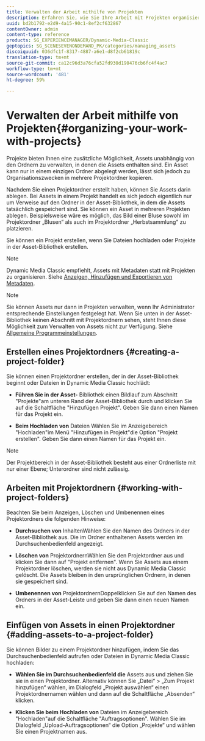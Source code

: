 ```yaml
---
title: Verwalten der Arbeit mithilfe von Projekten
description: Erfahren Sie, wie Sie Ihre Arbeit mit Projekten organisieren.
uuid: bd2b1792-e2d9-4a15-90c1-8ef2cf632867
contentOwner: admin
content-type: reference
products: SG_EXPERIENCEMANAGER/Dynamic-Media-Classic
geptopics: SG_SCENESEVENONDEMAND_PK/categories/managing_assets
discoiquuid: 036dfc1f-8317-4887-a6e1-d8f2cb61819c
translation-type: tm+mt
source-git-commit: ca12c96d3a76cfa52fd930d190476cb6fc4f4ac7
workflow-type: tm+mt
source-wordcount: '481'
ht-degree: 59%

---
```



# Verwalten der Arbeit mithilfe von Projekten{#organizing-your-work-with-projects}

Projekte bieten Ihnen eine zusätzliche Möglichkeit, Assets unabhängig von den Ordnern zu verwalten, in denen die Assets enthalten sind. Ein Asset kann nur in einem einzigen Ordner abgelegt werden, lässt sich jedoch zu Organisationszwecken in mehrere Projektordner kopieren.

Nachdem Sie einen Projektordner erstellt haben, können Sie Assets darin ablegen. Bei Assets in einem Projekt handelt es sich jedoch eigentlich nur um Verweise auf den Ordner in der Asset-Bibliothek, in dem die Assets tatsächlich gespeichert sind. Sie können ein Asset in mehreren Projekten ablegen. Beispielsweise wäre es möglich, das Bild einer Bluse sowohl im Projektordner „Blusen“ als auch im Projektordner „Herbstsammlung“ zu platzieren.

Sie können ein Projekt erstellen, wenn Sie Dateien hochladen oder Projekte in der Asset-Bibliothek erstellen.

>[!NOTE]
>
>Dynamic Media Classic empfiehlt, Assets mit Metadaten statt mit Projekten zu organisieren. Siehe [Anzeigen, Hinzufügen und Exportieren von Metadaten](viewing-adding-exporting-metadata.md).

>[!NOTE]
>
>Sie können Assets nur dann in Projekten verwalten, wenn Ihr Administrator entsprechende Einstellungen festgelegt hat. Wenn Sie unten in der Asset-Bibliothek keinen Abschnitt mit Projektordnern sehen, steht Ihnen diese Möglichkeit zum Verwalten von Assets nicht zur Verfügung. Siehe [Allgemeine Programmeinstellungen](application-setup.md#general-settings).

## Erstellen eines Projektordners  {#creating-a-project-folder}

Sie können einen Projektordner erstellen, der in der Asset-Bibliothek beginnt oder Dateien in Dynamic Media Classic hochlädt:

* **Führen Sie in der Asset-**
Bibliothek einen Bildlauf zum Abschnitt &quot;Projekte&quot;am unteren Rand der Asset-Bibliothek durch und klicken Sie auf die Schaltfläche &quot;Hinzufügen Projekt&quot;. Geben Sie dann einen Namen für das Projekt ein.

* **Beim Hochladen von**
Dateien Wählen Sie im Anzeigebereich &quot;Hochladen&quot;im Menü &quot;Hinzufügen in Projekt&quot;die Option &quot;Projekt erstellen&quot;. Geben Sie dann einen Namen für das Projekt ein.

>[!NOTE]
>
>Der Projektbereich in der Asset-Bibliothek besteht aus einer Ordnerliste mit nur einer Ebene; Unterordner sind nicht zulässig.

## Arbeiten mit Projektordnern  {#working-with-project-folders}

Beachten Sie beim Anzeigen, Löschen und Umbenennen eines Projektordners die folgenden Hinweise:

* **Durchsuchen von**
InhaltenWählen Sie den Namen des Ordners in der Asset-Bibliothek aus. Die im Ordner enthaltenen Assets werden im Durchsuchenbedienfeld angezeigt.

* **Löschen von**
ProjektordnernWählen Sie den Projektordner aus und klicken Sie dann auf &quot;Projekt entfernen&quot;. Wenn Sie Assets aus einem Projektordner löschen, werden sie nicht aus Dynamic Media Classic gelöscht. Die Assets bleiben in den ursprünglichen Ordnern, in denen sie gespeichert sind.

* **Umbenennen von**
ProjektordnernDoppelklicken Sie auf den Namen des Ordners in der Asset-Leiste und geben Sie dann einen neuen Namen ein.

## Einfügen von Assets in einen Projektordner {#adding-assets-to-a-project-folder}

Sie können Bilder zu einem Projektordner hinzufügen, indem Sie das Durchsuchenbedienfeld aufrufen oder Dateien in Dynamic Media Classic hochladen:

* **Wählen Sie im Durchsuchenbedienfeld die**
Assets aus und ziehen Sie sie in einen Projektordner. Alternativ können Sie „Datei“ > „Zum Projekt hinzufügen“ wählen, im Dialogfeld „Projekt auswählen“ einen Projektordnernamen wählen und dann auf die Schaltfläche „Absenden“ klicken.

* **Klicken Sie beim Hochladen von**
Dateien im Anzeigebereich &quot;Hochladen&quot;auf die Schaltfläche &quot;Auftragsoptionen&quot;. Wählen Sie im Dialogfeld „Upload-Auftragsoptionen“ die Option „Projekte“ und wählen Sie einen Projektnamen aus.
